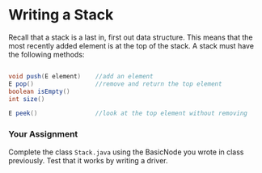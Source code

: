 # Writing a Stack

Recall that a stack is a last in, first out data structure. This means that the most recently added element is at the top of the stack. A stack must have the following methods:
```java

void push(E element)    //add an element
E pop()                 //remove and return the top element
boolean isEmpty()   
int size()

E peek()                //look at the top element without removing

```


### Your Assignment

Complete the class `Stack.java` using the BasicNode you wrote in class previously. Test that it works by writing a driver.
